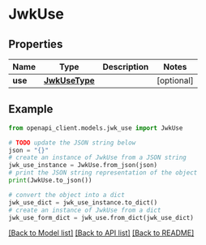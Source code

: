 # JwkUse


## Properties

Name | Type | Description | Notes
------------ | ------------- | ------------- | -------------
**use** | [**JwkUseType**](JwkUseType.md) |  | [optional] 

## Example

```python
from openapi_client.models.jwk_use import JwkUse

# TODO update the JSON string below
json = "{}"
# create an instance of JwkUse from a JSON string
jwk_use_instance = JwkUse.from_json(json)
# print the JSON string representation of the object
print(JwkUse.to_json())

# convert the object into a dict
jwk_use_dict = jwk_use_instance.to_dict()
# create an instance of JwkUse from a dict
jwk_use_form_dict = jwk_use.from_dict(jwk_use_dict)
```
[[Back to Model list]](../README.md#documentation-for-models) [[Back to API list]](../README.md#documentation-for-api-endpoints) [[Back to README]](../README.md)


